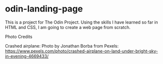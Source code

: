 # odin-landing-page
This is a project for The Odin Project. Using the skills I have learned so far in HTML and CSS, I am going to create a web page from scratch.


Photo Credits

Crashed airplane: Photo by Jonathan Borba from Pexels: https://www.pexels.com/photo/crashed-airplane-on-land-under-bright-sky-in-evening-4669433/